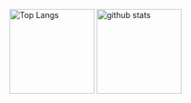 <p align="left"> 
  <img alt="Top Langs" height="150px" src="https://github-readme-stats.vercel.app/api/top-langs/?username={Miki-8y}&layout=compact&count_private=true&show_icons=true&theme=onedark" />
  <img alt="github stats" height="150px" src="https://github-readme-stats.vercel.app/api?username={Miki-8y}&count_private=true&show_icons=true&show_icons=true&theme=onedark" />
</p>

<!--
**Miki-8y/Miki-8y** is a ✨ _special_ ✨ repository because its `README.md` (this file) appears on your GitHub profile.

Here are some ideas to get you started:

- 🔭 I’m currently working on ...
- 🌱 I’m currently learning ...
- 👯 I’m looking to collaborate on ...
- 🤔 I’m looking for help with ...
- 💬 Ask me about ...
- 📫 How to reach me: ...
- 😄 Pronouns: ...
- ⚡ Fun fact: ...
-->
